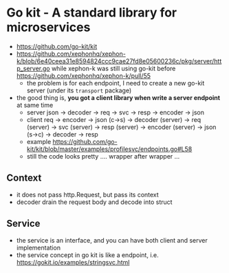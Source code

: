 # Go kit - A standard library for microservices

- https://github.com/go-kit/kit
- https://github.com/xephonhq/xephon-k/blob/6e40ceea31e8594824ccc9cae27fd8e05600236c/pkg/server/http_server.go while xephon-k was still using go-kit before https://github.com/xephonhq/xephon-k/pull/55
  - the problem is for each endpoint, I need to create a new go-kit server (under its `transport` package)
- the good thing is, **you got a client library when write a server endpoint** at same time
  - server  json -> decoder -> req -> svc -> resp -> encoder -> json
  - client req -> encoder -> json (c->s) -> decoder (server) -> req (server) -> svc (server) -> resp (server) -> encoder (server) -> json (s->c) -> decoder -> resp
  - example https://github.com/go-kit/kit/blob/master/examples/profilesvc/endpoints.go#L58
  - still the code looks pretty .... wrapper after wrapper ...

## Context

- it does not pass http.Request, but pass its context
- decoder drain the request body and decode into struct

## Service

- the service is an interface, and you can have both client and server implementation
- the service concept in go kit is like a endpoint, i.e. https://gokit.io/examples/stringsvc.html